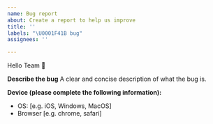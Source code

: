 ```yaml
---
name: Bug report
about: Create a report to help us improve
title: ''
labels: "\U0001F41B bug"
assignees: ''

---
```


Hello Team 👋

**Describe the bug**
A clear and concise description of what the bug is.

**Device (please complete the following information):**
 - OS: [e.g. iOS, Windows, MacOS]
 - Browser [e.g. chrome, safari]
